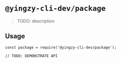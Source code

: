 # `@yingzy-cli-dev/package`

> TODO: description

## Usage

```
const package = require('@yingzy-cli-dev/package');

// TODO: DEMONSTRATE API
```
